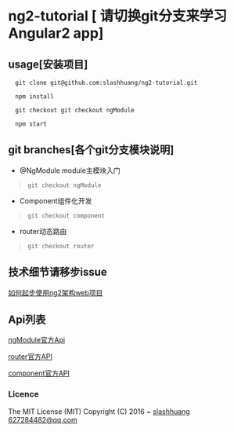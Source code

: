 # ng2-tutorial [ 请切换git分支来学习Angular2 app] 

## usage[安装项目]
```
  git clone git@github.com:slashhuang/ng2-tutorial.git
  
  npm install
  
  git checkout git checkout ngModule
  
  npm start

```

## git branches[各个git分支模块说明]
- @NgModule module主模块入门 

> ```git checkout ngModule```

- Component组件化开发 

> ```git checkout component```

- router动态路由  

>```git checkout router```

## 技术细节请移步issue
[如何起步使用ng2架构web项目](https://github.com/slashhuang/ng2-tutorial/issues/1)

## Api列表

[ngModule官方Api](https://angular.io/docs/ts/latest/api/core/index/NgModule-interface.html)

[router官方API](https://angular.io/docs/ts/latest/guide/router.html)

[component官方API](https://angular.io/docs/ts/latest/api/core/index/Component-decorator.html)

### Licence  
The MIT License (MIT)
Copyright (C) 2016 ~ [slashhuang](http://github.com/slashhuang) 627284482@qq.com



